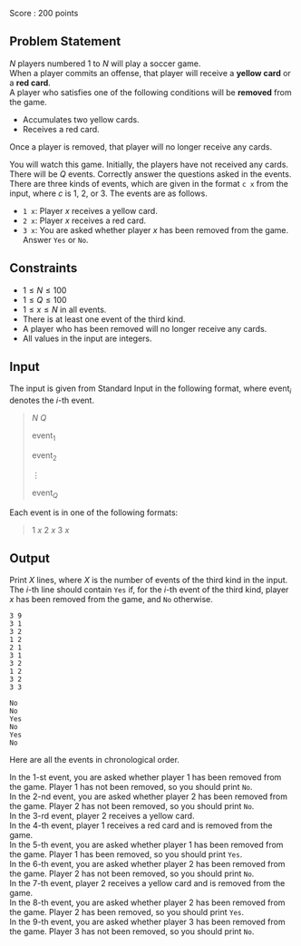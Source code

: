 Score : $200$ points

## Problem Statement

$N$ players numbered $1$ to $N$ will play a soccer game.<br>
When a player commits an offense, that player will receive a **yellow card** or a **red card**.<br>
A player who satisfies one of the following conditions will be **removed** from the game.

- Accumulates two yellow cards.
- Receives a red card.

Once a player is removed, that player will no longer receive any cards.

You will watch this game. Initially, the players have not received any cards.<br>
There will be $Q$ events. Correctly answer the questions asked in the events.<br>
There are three kinds of events, which are given in the format `c x` from the input, where $c$ is $1$, $2$, or $3$. The events are as follows.

- `1 x`: Player $x$ receives a yellow card.
- `2 x`: Player $x$ receives a red card.
- `3 x`: You are asked whether player $x$ has been removed from the game. Answer `Yes` or `No`.

## Constraints

- $1 \leq N \leq 100$
- $1 \leq Q \leq 100$
- $1 \leq x \leq N$ in all events.
- There is at least one event of the third kind.
- A player who has been removed will no longer receive any cards.
- All values in the input are integers.

## Input

The input is given from Standard Input in the following format, where $\text{event}_i$ denotes the $i$-th event.

> $N$ $Q$
> 
> $\text{event}_1$
> 
> $\text{event}_2$
> 
> $\vdots$
> 
> $\text{event}_Q$

Each event is in one of the following formats:

> 1 $x$
> 2 $x$
> 3 $x$

## Output

Print $X$ lines, where $X$ is the number of events of the third kind in the input.<br>
The $i$-th line should contain `Yes` if, for the $i$-th event of the third kind, player $x$ has been removed from the game, and `No` otherwise.

```input1
3 9
3 1
3 2
1 2
2 1
3 1
3 2
1 2
3 2
3 3
```

```output1
No
No
Yes
No
Yes
No
```

Here are all the events in chronological order.

In the $1$-st event, you are asked whether player $1$ has been removed from the game. Player $1$ has not been removed, so you should print `No`.<br>
In the $2$-nd event, you are asked whether player $2$ has been removed from the game. Player $2$ has not been removed, so you should print `No`.<br>
In the $3$-rd event, player $2$ receives a yellow card.<br>
In the $4$-th event, player $1$ receives a red card and is removed from the game.<br>
In the $5$-th event, you are asked whether player $1$ has been removed from the game. Player $1$ has been removed, so you should print `Yes`.<br>
In the $6$-th event, you are asked whether player $2$ has been removed from the game. Player $2$ has not been removed, so you should print `No`.<br>
In the $7$-th event, player $2$ receives a yellow card and is removed from the game.<br>
In the $8$-th event, you are asked whether player $2$ has been removed from the game. Player $2$ has been removed, so you should print `Yes`.  <br>
In the $9$-th event, you are asked whether player $3$ has been removed from the game. Player $3$ has not been removed, so you should print `No`.